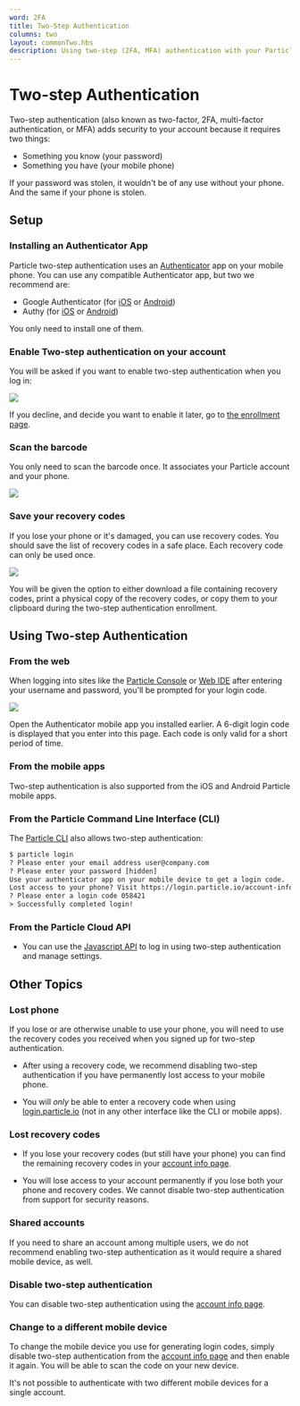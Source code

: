 ```yaml
---
word: 2FA
title: Two-Step Authentication
columns: two
layout: commonTwo.hbs
description: Using two-step (2FA, MFA) authentication with your Particle account
---
```


# Two-step Authentication

Two-step authentication (also known as two-factor, 2FA, multi-factor authentication, or MFA) adds security to your account because it requires two things:

- Something you know (your password)
- Something you have (your mobile phone)

If your password was stolen, it wouldn't be of any use without your phone. And the same if your phone is stolen.

## Setup

### Installing an Authenticator App

Particle two-step authentication uses an [Authenticator](https://en.wikipedia.org/wiki/Google_Authenticator) app on your mobile phone. You can use any compatible Authenticator app, but two we recommend are:

- Google Authenticator (for [iOS](https://itunes.apple.com/us/app/google-authenticator/id388497605) or [Android](https://play.google.com/store/apps/details?id=com.google.android.apps.authenticator2))
- Authy (for [iOS](https://apps.apple.com/us/app/authy/id494168017) or [Android](https://play.google.com/store/apps/details?id=com.authy.authy))

You only need to install one of them.


### Enable Two-step authentication on your account

You will be asked if you want to enable two-step authentication when you log in:

![](/assets/images/2fa-enable.png)

If you decline, and decide you want to enable it later, go to [the enrollment page](https://login.particle.io/mfa-enroll).

### Scan the barcode

You only need to scan the barcode once. It associates your Particle account and your phone.

![](/assets/images/2fa-scan.png)

### Save your recovery codes

If you lose your phone or it's damaged, you can use recovery codes. You should save the list of recovery codes in a safe place. Each recovery code can only be used once.

![](/assets/images/2fa-recovery.png)

You will be given the option to either download a file containing recovery codes, print a physical copy of the recovery codes, or copy them to your clipboard during the two-step authentication enrollment.

## Using Two-step Authentication

### From the web

When logging into sites like the [Particle Console](https://console.particle.io) or [Web IDE](https://build.particle.io) after entering your username and password, you'll be prompted for your login code.

![](/assets/images/2fa-enter.png)

Open the Authenticator mobile app you installed earlier. A 6-digit login code is displayed that you enter into this page. Each code is only valid for a short period of time.

### From the mobile apps

Two-step authentication is also supported from the iOS and Android Particle mobile apps.

### From the Particle Command Line Interface (CLI)

The [Particle CLI]() also allows two-step authentication:

```html
$ particle login
? Please enter your email address user@company.com
? Please enter your password [hidden]
Use your authenticator app on your mobile device to get a login code.
Lost access to your phone? Visit https://login.particle.io/account-info
? Please enter a login code 058421
> Successfully completed login!
```

### From the Particle Cloud API

- You can use the [Javascript API](https://github.com/particle-iot/particle-api-js/blob/master/docs/api.md#sendotp) to log in using two-step authentication and manage settings.

## Other Topics


### Lost phone

If you lose or are otherwise unable to use your phone, you will need to use the recovery codes you received when you signed up for two-step authentication.

- After using a recovery code, we recommend disabling two-step authentication if you have permanently lost access to your mobile phone.

- You will _only_ be able to enter a recovery code when using [login.particle.io](https://login.particle.io) (not in any other interface like the CLI or mobile apps).


### Lost recovery codes

- If you lose your recovery codes (but still have your phone) you can find the remaining recovery codes in your [account info page](https://login.particle.io/account-info).

- You will lose access to your account permanently if you lose both your phone and recovery codes. We cannot disable two-step authentication from support for security reasons.

### Shared accounts

If you need to share an account among multiple users, we do not recommend enabling two-step authentication as it would require a shared mobile device, as well.

### Disable two-step authentication

You can disable two-step authentication using the [account info page](https://login.particle.io/account-info).

### Change to a different mobile device

To change the mobile device you use for generating login codes, simply disable two-step authentication from the [account info page](https://login.particle.io/account-info) and then enable it again. You will be able to scan the code on your new device.

It's not possible to authenticate with two different mobile devices for a single account.
